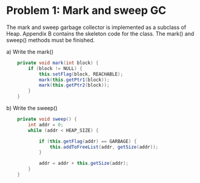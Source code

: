# Problem 1: Mark and sweep GC
The mark and sweep garbage collector is implemented as a subclass of Heap. Appendix B
contains the skeleton code for the class. The mark() and sweep() methods must be
finished.

a) Write the mark()
``` Java
    private void mark(int block) {
        if (block != NULL) {
            this.setFlag(block, REACHABLE);
            mark(this.getPtr1(block));
            mark(this.getPtr2(block));
        }
    }
```

b) Write the sweep()
``` Java
    private void sweep() {
        int addr = 0;
        while (addr < HEAP_SIZE) {

            if (this.getFlag(addr) == GARBAGE) {
                this.addToFreeList(addr, getSize(addr));
            }

            addr = addr + this.getSize(addr);
        }
    }
```